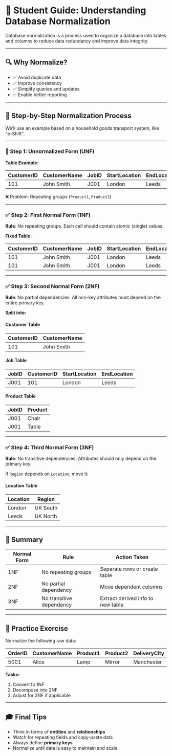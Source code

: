# 📘 Student Guide: Understanding Database Normalization

Database normalization is a process used to organize a database into tables and columns to reduce data redundancy and improve data integrity.

---

## 🔍 Why Normalize?

- ✅ Avoid duplicate data
- ✅ Improve consistency
- ✅ Simplify queries and updates
- ✅ Enable better reporting

---

## 🧱 Step-by-Step Normalization Process

We’ll use an example based on a household goods transport system, like "e-Shift".

---

### 🔴 Step 1: Unnormalized Form (UNF)

**Table Example:**

| CustomerID | CustomerName | JobID | StartLocation | EndLocation | Product1 | Product2 |
|------------|--------------|-------|----------------|--------------|----------|----------|
| 101 | John Smith | J001 | London | Leeds | Chair | Table |

❌ Problem: Repeating groups (`Product1`, `Product2`)

---

### ✅ Step 2: First Normal Form (1NF)

**Rule**: No repeating groups. Each cell should contain atomic (single) values.

**Fixed Table:**

| CustomerID | CustomerName | JobID | StartLocation | EndLocation | Product |
|------------|--------------|-------|----------------|--------------|----------|
| 101 | John Smith | J001 | London | Leeds | Chair |
| 101 | John Smith | J001 | London | Leeds | Table |

---

### ✅ Step 3: Second Normal Form (2NF)

**Rule**: No partial dependencies. All non-key attributes must depend on the entire primary key.

**Split into:**

#### Customer Table

| CustomerID | CustomerName |
|------------|--------------|
| 101        | John Smith   |

#### Job Table

| JobID | CustomerID | StartLocation | EndLocation |
|-------|------------|----------------|--------------|
| J001  | 101        | London         | Leeds        |

#### Product Table

| JobID | Product |
|-------|---------|
| J001  | Chair   |
| J001  | Table   |

---

### ✅ Step 4: Third Normal Form (3NF)

**Rule**: No transitive dependencies. Attributes should only depend on the primary key.

If `Region` depends on `Location`, move it:

#### Location Table

| Location | Region    |
|----------|-----------|
| London   | UK South  |
| Leeds    | UK North  |

---

## 🧩 Summary

| Normal Form | Rule                              | Action Taken                      |
|-------------|-----------------------------------|-----------------------------------|
| 1NF         | No repeating groups               | Separate rows or create table     |
| 2NF         | No partial dependency             | Move dependent columns            |
| 3NF         | No transitive dependency          | Extract derived info to new table |

---

## 🎯 Practice Exercise

Normalize the following raw data:

| OrderID | CustomerName | Product1 | Product2 | DeliveryCity |
|---------|---------------|----------|----------|---------------|
| 5001    | Alice          | Lamp     | Mirror   | Manchester    |

**Tasks:**

1. Convert to 1NF
2. Decompose into 2NF
3. Adjust for 3NF if applicable

---

## 🎓 Final Tips

- Think in terms of **entities** and **relationships**
- Watch for repeating fields and copy-paste data
- Always define **primary keys**
- Normalize until data is easy to maintain and scale
